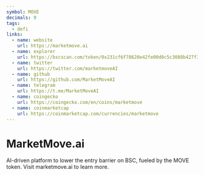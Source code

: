 ```yaml
---
symbol: MOVE
decimals: 9
tags:
  - defi
links:
  - name: website
    url: https://marketmove.ai
  - name: explorer
    url: https://bscscan.com/token/0x231cf6f78620e42fe00d0c5c3088b427f355d01c
  - name: twitter
    url: https://twitter.com/marketmoveAI
  - name: github
    url: https://github.com/MarketMoveAI
  - name: telegram
    url: https://t.me/MarketMoveAI
  - name: coingecko
    url: https://coingecko.com/en/coins/marketmove
  - name: coinmarketcap
    url: https://coinmarketcap.com/currencies/marketmove
---
```


# MarketMove.ai

AI-driven platform to lower the entry barrier on BSC, fueled by the MOVE token. Visit marketmove.ai to learn more.
